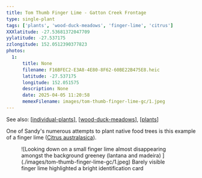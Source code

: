 ```yaml
---
title: Tom Thumb Finger Lime - Gatton Creek Frontage
type: single-plant
tags: ['plants', 'wood-duck-meadows', 'finger-lime', 'citrus']
XXXlatitude: -27.53681372047709
yylatitude: -27.537175
zzlongitude: 152.0512390377823
photos:
  1:
      title: None
      filename: F16BFEC2-E3A8-4E80-8F62-60BE22B475E8.heic
      latitude: -27.537175
      longitude: 152.051575
      description: None
      date: 2025-04-05 11:20:58
      memexFilename: images/tom-thumb-finger-lime-gc/1.jpeg
---
```


See also: [[individual-plants]], [[wood-duck-meadows]], [[plants]]

One of Sandy's numerous attempts to plant native food trees is this example of a finger lime ([Citrus australasica](https://en.wikipedia.org/wiki/Citrus_australasica)).

<figure markdown>
 ![Looking down on a small finger lime almost disappearing amongst the background greeney (lantana and madeira) ](./images/tom-thumb-finger-lime-gc/1.jpeg)
 <caption>Barely visible finger lime highlighted a bright identification card </caption>
</figure>


[//begin]: # "Autogenerated link references for markdown compatibility"
[individual-plants]: individual-plants "Individual plants"
[wood-duck-meadows]: ../wood-duck-meadows "Wood duck meadows"
[plants]: ../plants/plants "Plants"
[//end]: # "Autogenerated link references"